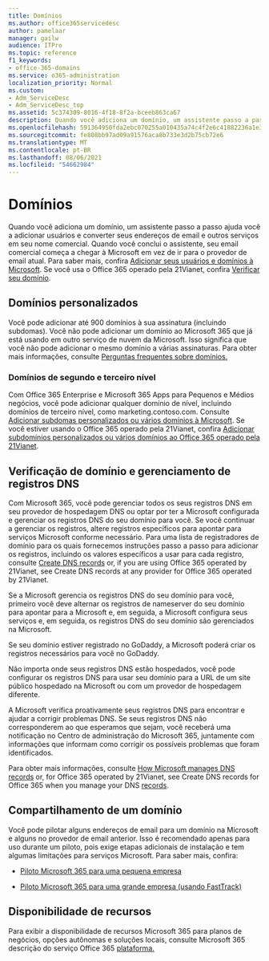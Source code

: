```yaml
---
title: Domínios
ms.author: office365servicedesc
author: pamelaar
manager: gailw
audience: ITPro
ms.topic: reference
f1_keywords:
- office-365-domains
ms.service: o365-administration
localization_priority: Normal
ms.custom:
- Adm_ServiceDesc
- Adm_ServiceDesc_top
ms.assetid: 5c374309-8016-4f18-8f2a-bceeb863ca67
description: Quando você adiciona um domínio, um assistente passo a passo ajuda você a adicionar usuários e converter seus endereços de email e outros serviços em seu nome comercial. Quando você conclui o assistente, seu email comercial começa a chegar à Microsoft em vez de ir para o provedor de email atual. Para saber mais, confira Adicionar seus usuários e domínios à Microsoft. Se você usa o Office 365 operado pela 21Vianet, confira Verificar seu domínio.
ms.openlocfilehash: 591364950fda2ebc070255a010435a74c4f2e6c41882236a1e35b987ba54c605
ms.sourcegitcommit: fe808bb97ad09a91576aca8b733e3d2b75cb72e6
ms.translationtype: MT
ms.contentlocale: pt-BR
ms.lasthandoff: 08/06/2021
ms.locfileid: "54662984"
---
```

# <a name="domains"></a>Domínios

Quando você adiciona um domínio, um assistente passo a passo ajuda você a adicionar usuários e converter seus endereços de email e outros serviços em seu nome comercial. Quando você conclui o assistente, seu email comercial começa a chegar à Microsoft em vez de ir para o provedor de email atual. Para saber mais, confira [Adicionar seus usuários e domínios à Microsoft](https://support.office.com/article/6383f56d-3d09-4dcb-9b41-b5f5a5efd611). Se você usa o Office 365 operado pela 21Vianet, confira [Verificar seu domínio](/office365/admin/setup/add-domain).
  
## <a name="custom-domains"></a>Domínios personalizados

Você pode adicionar até 900 domínios à sua assinatura (incluindo subdomas). Você não pode adicionar um domínio ao Microsoft 365 que já está usando em outro serviço de nuvem da Microsoft. Isso significa que você não pode adicionar o mesmo domínio a várias assinaturas. Para obter mais informações, consulte [Perguntas frequentes sobre domínios.](https://support.office.com/article/Domains-FAQ-1272bad0-4bd4-4796-8005-67d6fb3afc5a)
  
### <a name="second-and-third-level-domains"></a>Domínios de segundo e terceiro nível

Com Office 365 Enterprise e Microsoft 365 Apps para Pequenos e Médios negócios, você pode adicionar qualquer domínio de nível, incluindo domínios de terceiro nível, como marketing.contoso.com. Consulte [Adicionar subdomas personalizados ou vários domínios à Microsoft](/office365/admin/setup/domains-faq). Se você estiver usando o Office 365 operado pela 21Vianet, confira [Adicionar subdomínios personalizados ou vários domínios ao Office 365 operado pela 21Vianet](/office365/admin/setup/domains-faq).
  
## <a name="domain-verification-and-managing-dns-records"></a>Verificação de domínio e gerenciamento de registros DNS

Com Microsoft 365, você pode gerenciar todos os seus registros DNS em seu provedor de hospedagem DNS ou optar por ter a Microsoft configurada e gerenciar os registros DNS do seu domínio para você. Se você continuar a gerenciar os registros, altere registros específicos para apontar para serviços Microsoft conforme necessário. Para uma lista de registradores de domínio para os quais fornecemos instruções passo a passo para adicionar os registros, incluindo os valores específicos a usar para cada registro, consulte [Create DNS records](/office365/admin/get-help-with-domains/create-dns-records-at-any-dns-hosting-provider) or, if you are using Office 365 operated by 21Vianet, see Create DNS records at any provider for Office 365 operated by 21Vianet. 
  
Se a Microsoft gerencia os registros DNS do seu domínio para você, primeiro você deve alternar os registros de nameserver do seu domínio para apontar para a Microsoft e, em seguida, a Microsoft configura seus serviços e, em seguida, os registros DNS do seu domínio são gerenciados na Microsoft.
  
Se seu domínio estiver registrado no GoDaddy, a Microsoft poderá criar os registros necessários para você no GoDaddy. 
  
Não importa onde seus registros DNS estão hospedados, você pode configurar os registros DNS para usar seu domínio para a URL de um site público hospedado na Microsoft ou com um provedor de hospedagem diferente. 
  
A Microsoft verifica proativamente seus registros DNS para encontrar e ajudar a corrigir problemas DNS. Se seus registros DNS não corresponderem ao que esperamos que sejam, você receberá uma notificação no Centro de administração do Microsoft 365, juntamente com informações que informam como corrigir os possíveis problemas que foram identificados.
  
Para obter mais informações, consulte [How Microsoft manages DNS records](/office365/admin/setup/domains-faq) or, for Office 365 operated by 21Vianet, see Create DNS records for Office 365 when you manage your DNS [records](/office365/admin/services-in-china/create-dns-records-when-you-manage-your-dns-records).
  
## <a name="sharing-a-domain"></a>Compartilhamento de um domínio

Você pode pilotar alguns endereços de email para um domínio na Microsoft e alguns no provedor de email anterior. Isso é recomendado apenas para uso durante um piloto, pois exige etapas adicionais de instalação e tem algumas limitações para serviços Microsoft. Para saber mais, confira:
  
- [Piloto Microsoft 365 para uma pequena empresa](https://support.office.com/article/39cee536-6a03-40cf-b9c1-f301bb6001d7)
    
- [Piloto Microsoft 365 para uma grande empresa (usando FastTrack)](https://fasttrack.office.com/onboard)
    
## <a name="feature-availability"></a>Disponibilidade de recursos

Para exibir a disponibilidade de recursos Microsoft 365 para planos de negócios, opções autônomas e soluções locais, consulte Microsoft 365 descrição do serviço Office 365 [plataforma.](office-365-platform-service-description.md)
